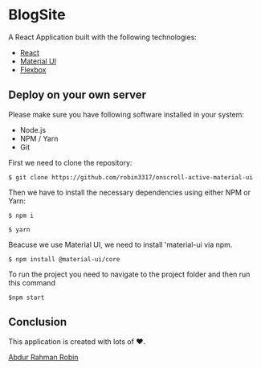 # BlogSite
A React Application built with the following technologies:
* [React](https://facebook.com.github.io/react/)
* [Material UI](https://material-ui.com/)
* [Flexbox](https://developer.mozilla.org/en-US/docs/Web/CSS/CSS_Flexible_Box_Layout/Basic_Concepts_of_Flexbox)

## Deploy on your own server
Please make sure you have following software installed in your system:
* Node.js
* NPM / Yarn
* Git

First we need to clone the repository:
```
$ git clone https://github.com/robin3317/onscroll-active-material-ui
```

Then we have to install the necessary dependencies using either NPM or Yarn:
```
$ npm i
```
```
$ yarn
```
Beacuse we use Material UI, we need to install 'material-ui via npm.
```
$ npm install @material-ui/core
```

To run the project you need to navigate to the project folder and then run this command 
```
$npm start
```

## Conclusion
This application is created with lots of ♥.

[Abdur Rahman Robin](https://twitter.com/robin4java)
